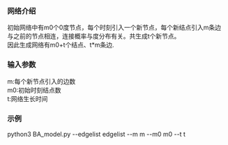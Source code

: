 ### 网络介绍  
初始网络中有m0个0度节点，每个时刻引入一个新节点，每个新结点引入m条边与之前的节点相连，连接概率与度分布有关。共生成t个新节点。  
因此生成网络有m0+t个结点、t*m条边.  
### 输入参数  
m:每个新节点引入的边数  
m0:初始时刻结点数  
t:网络生长时间  
### 示例  
python3 BA_model.py --edgelist edgelist --m m --m0 m0 --t t
